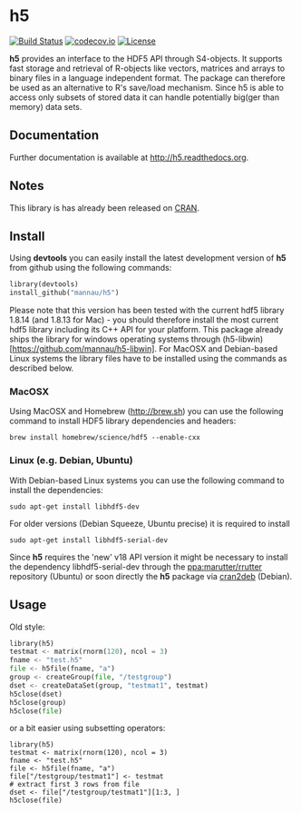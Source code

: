 # h5
[![Build Status](https://travis-ci.org/mannau/h5.svg?branch=master)](https://travis-ci.org/mannau/h5) [![codecov.io](http://codecov.io/github/mannau/h5/coverage.svg?branch=master)](http://codecov.io/github/mannau/h5?branch=master) [![License](https://img.shields.io/badge/license-BSD%202%20clause-blue.svg?style=flat)](http://opensource.org/licenses/BSD-2-Clause)

**h5** provides an interface to the HDF5 API through S4-objects. It supports fast storage and retrieval of R-objects like vectors, matrices and arrays to binary files in a language independent format. The package can therefore be used as an alternative to R's save/load mechanism. Since h5 is able to access only subsets of stored data it can handle potentially big(ger than memory) data sets.

## Documentation
Further documentation is available at http://h5.readthedocs.org.

## Notes
This library is has already been released on [CRAN](http://cran.r-project.org/web/packages/h5/index.html). 

## Install
Using **devtools** you can easily install the latest development version of **h5** from github using the following commands:

```python
library(devtools)
install_github("mannau/h5")
```
Please note that this version has been tested with the current hdf5 library 1.8.14 (and 1.8.13 for Mac) - you should therefore install the most current hdf5 library including its C++ API for your platform. This package already ships the library for windows operating systems through (h5-libwin)[https://github.com/mannau/h5-libwin]. For MacOSX and Debian-based Linux systems the library files have to be installed using the commands as described below.

### MacOSX
Using MacOSX and Homebrew (http://brew.sh) you can use the following command to install HDF5 library dependencies and headers:
```shell
brew install homebrew/science/hdf5 --enable-cxx
```

### Linux (e.g. Debian, Ubuntu)
With Debian-based Linux systems you can use the following command to install the 
dependencies:
```shell
sudo apt-get install libhdf5-dev
```

For older versions (Debian Squeeze, Ubuntu precise) it is required to install
```shell
sudo apt-get install libhdf5-serial-dev
```

Since **h5** requires the 'new' v18 API version it might be necessary to install
the dependency libhdf5-serial-dev through the 
[ppa:marutter/rrutter](https://launchpad.net/~marutter/+archive/ubuntu/rrutter) 
repository (Ubuntu) or soon directly the **h5** package via 
[cran2deb](http://debian-r.debian.net) (Debian).

## Usage

Old style:
```python
library(h5)
testmat <- matrix(rnorm(120), ncol = 3)
fname <- "test.h5"
file <- h5file(fname, "a")
group <- createGroup(file, "/testgroup")
dset <- createDataSet(group, "testmat1", testmat)
h5close(dset)
h5close(group)
h5close(file)
```

or a bit easier using subsetting operators:
```
library(h5)
testmat <- matrix(rnorm(120), ncol = 3)
fname <- "test.h5"
file <- h5file(fname, "a")
file["/testgroup/testmat1"] <- testmat
# extract first 3 rows from file
dset <- file["/testgroup/testmat1"][1:3, ]
h5close(file)
```






